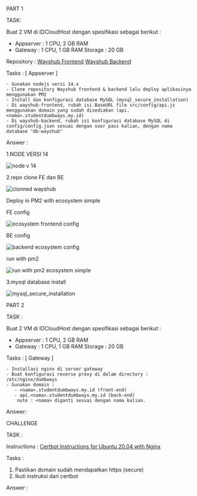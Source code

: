 PART 1

TASK:


Buat 2 VM di IDCloudHost dengan spesifikasi sebagai berikut :
   - Appserver : 1 CPU, 2 GB RAM
   - Gateway : 1 CPU, 1 GB RAM
    Storage : 20 GB

Repository :
[Wayshub Frontend](https://github.com/dumbwaysdev/wayshub-frontend)
[Wayshub Backend](https://github.com/dumbwaysdev/wayshub-backend)


Tasks :
[ Appserver ]

    - Gunakan nodejs versi 14.x
    - Clone repository Wayshub frontend & backend lalu deploy aplikasinya menggunakan PM2
    - Install dan konfigurasi database MySQL (mysql_secure_installation)
    - Di wayshub-frontend, rubah isi BaseURL file src/config/api.js menggunakan domain yang sudah disediakan (api.<nama>.studentdumbways.my.id)
    - Di wayshub-backend, rubah isi konfigurasi database MySQL di config/config.json sesuai dengan user pass kalian, dengan nama database "db-wayshub"


Answer :

1.NODE VERSI 14 

![node v 14](https://user-images.githubusercontent.com/91004163/230774229-83cb9c05-8a7d-44cb-99a4-ec3246873442.png)

2.repo clone FE dan BE 

![clonned wayshub](https://user-images.githubusercontent.com/91004163/230774253-b8b908ea-5fa2-42ed-a3fd-2482e0ac3a58.png)


Deploy in PM2 with ecosystem simple

FE config

![ecosystem frontend config](https://user-images.githubusercontent.com/91004163/230774370-4d705823-bfd4-4853-b359-9c4ddaa036fc.png)


BE config

![backend ecosystem config](https://user-images.githubusercontent.com/91004163/230774376-a1b80bfa-94cc-4b7f-b361-96425e63f658.png)

run with pm2

![run with pm2 ecosystem simple](https://user-images.githubusercontent.com/91004163/230774335-5ae8fbc1-ecb7-457f-956c-767f8592c179.png)



3.mysql database install


![mysql_secure_installation](https://user-images.githubusercontent.com/91004163/230774296-235710f0-4b34-4ea0-b3cf-2fa72514fac4.png)


PART 2

TASK :


Buat 2 VM di IDCloudHost dengan spesifikasi sebagai berikut :
   - Appserver : 1 CPU, 2 GB RAM
   - Gateway : 1 CPU, 1 GB RAM
    Storage : 20 GB

Tasks :
[ Gateway ]

    - Installasi nginx di server gateway
    - Buat konfigurasi reverse proxy di dalam directory : /etc/nginx/dumbways
    - Gunakan domain :
       - <nama>.studentdumbways.my.id (front-end)
       - api.<nama>.studentdumbways.my.id (back-end)
        note : <nama> diganti sesuai dengan nama kalian.


Answer:



CHALLENGE

TASK :

Instructions :
[Certbot Instructions for Ubuntu 20.04 with Nginx](https://certbot.eff.org/instructions?ws=nginx&os=ubuntufocal)

Tasks :
1. Pastikan domain sudah mendapatkan https (secure)
2. Ikuti instruksi dari certbot

Answer :

